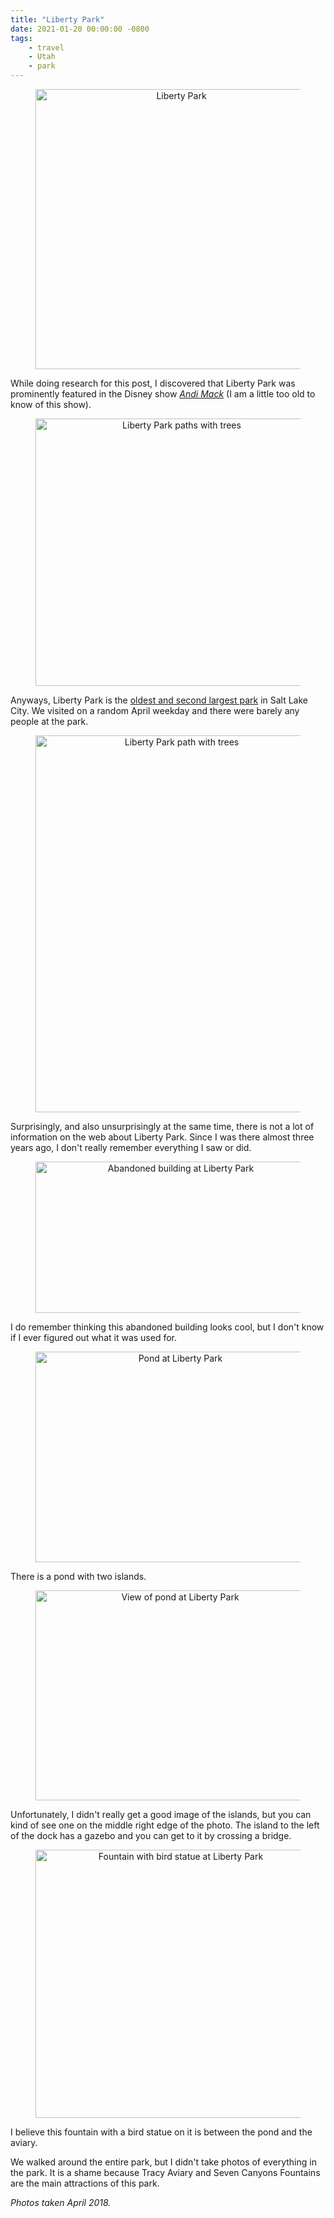 ```yaml
---
title: "Liberty Park"
date: 2021-01-20 00:00:00 -0800
tags:
    - travel
    - Utah
    - park
---
```


<figure style="text-align: center;">
    <img src="https://i.imgur.com/7YFCeMU.jpg" alt="Liberty Park" width="451" height="448" />
</figure>

While doing research for this post, I discovered that Liberty Park was prominently featured in the Disney show *[Andi Mack](https://film.utah.gov/blog/living-it-up-with-andi-mack/)* (I am a little too old to know of this show).

<figure style="text-align: center;">
    <img src="https://i.imgur.com/IOWTu9a.jpg" alt="Liberty Park paths with trees" width="452" height="428" />
</figure>

Anyways, Liberty Park is the [oldest and second largest park](https://www.slc.gov/parks/parks-division/liberty-park/) in Salt Lake City. We visited on a random April weekday and there were barely any people at the park.

<figure style="text-align: center;">
    <img src="https://i.imgur.com/Dk0N5Cf.jpg" alt="Liberty Park path with trees" width="452" height="603" />
</figure>

Surprisingly, and also unsurprisingly at the same time, there is not a lot of information on the web about Liberty Park. Since I was there almost three years ago, I don't really remember everything I saw or did.

<figure style="text-align: center;">
    <img src="https://i.imgur.com/2oKgFML.jpg" alt="Abandoned building at Liberty Park" width="449" height="242" />
</figure>

I do remember thinking this abandoned building looks cool, but I don't know if I ever figured out what it was used for.

<figure style="text-align: center;">
    <img src="https://i.imgur.com/vt3Afry.jpg" alt="Pond at Liberty Park" width="448" height="337" />
</figure>

There is a pond with two islands.

<figure style="text-align: center;">
    <img src="https://i.imgur.com/V8EchL0.jpg" alt="View of pond at Liberty Park" width="447" height="336" />
</figure>

Unfortunately, I didn't really get a good image of the islands, but you can kind of see one on the middle right edge of the photo. The island to the left of the dock has a gazebo and you can get to it by crossing a bridge.

<figure style="text-align: center;">
    <img src="https://i.imgur.com/IBFCX9H.jpg" alt="Fountain with bird statue at Liberty Park" width="449" height="429" />
</figure>

I believe this fountain with a bird statue on it is between the pond and the aviary.

We walked around the entire park, but I didn't take photos of everything in the park. It is a shame because Tracy Aviary and Seven Canyons Fountains are the main attractions of this park.

*Photos taken April 2018.*
